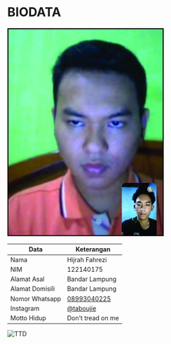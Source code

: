 # BIODATA

![Foto](175_foto.jpg)

| Data            | Keterangan |
| --------------- | ------------- |
| Nama            | Hijrah Fahrezi |
| NIM             | 122140175 |
| Alamat Asal     | Bandar Lampung |
| Alamat Domisili | Bandar Lampung |
| Nomor Whatsapp  | [08993040225](https://wa.me/+628993040225) |
| Instagram       | [@taboujie](https://instagram.com/taboujie) |
| Motto Hidup     | Don't tread on me |

![TTD](175_ttd.jpg)
